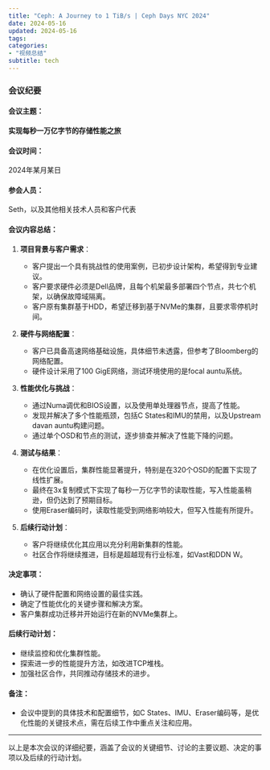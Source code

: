 ```yaml
---
title: "Ceph: A Journey to 1 TiB/s | Ceph Days NYC 2024"
date: 2024-05-16
updated: 2024-05-16
tags:
categories:
- "视频总结"
subtitle: tech
---
```



### 会议纪要

#### 会议主题：
**实现每秒一万亿字节的存储性能之旅**

#### 会议时间：
2024年某月某日

#### 参会人员：
Seth，以及其他相关技术人员和客户代表

#### 会议内容总结：

1. **项目背景与客户需求**：
   - 客户提出一个具有挑战性的使用案例，已初步设计架构，希望得到专业建议。
   - 客户要求硬件必须是Dell品牌，且每个机架最多部署四个节点，共七个机架，以确保故障域隔离。
   - 客户原有集群基于HDD，希望迁移到基于NVMe的集群，且要求零停机时间。

2. **硬件与网络配置**：
   - 客户已具备高速网络基础设施，具体细节未透露，但参考了Bloomberg的网络配置。
   - 硬件设计采用了100 GigE网络，测试环境使用的是focal auntu系统。

3. **性能优化与挑战**：
   - 通过Numa调优和BIOS设置，以及使用单处理器节点，提高了性能。
   - 发现并解决了多个性能瓶颈，包括C States和IMU的禁用，以及Upstream davan auntu构建问题。
   - 通过单个OSD和节点的测试，逐步排查并解决了性能下降的问题。

4. **测试与结果**：
   - 在优化设置后，集群性能显著提升，特别是在320个OSD的配置下实现了线性扩展。
   - 最终在3x复制模式下实现了每秒一万亿字节的读取性能，写入性能虽稍逊，但仍达到了预期目标。
   - 使用Eraser编码时，读取性能受到网络影响较大，但写入性能有所提升。

5. **后续行动计划**：
   - 客户将继续优化其应用以充分利用新集群的性能。
   - 社区合作将继续推进，目标是超越现有行业标准，如Vast和DDN W。

#### 决定事项：
- 确认了硬件配置和网络设置的最佳实践。
- 确定了性能优化的关键步骤和解决方案。
- 客户集群成功迁移并开始运行在新的NVMe集群上。

#### 后续行动计划：
- 继续监控和优化集群性能。
- 探索进一步的性能提升方法，如改进TCP堆栈。
- 加强社区合作，共同推动存储技术的进步。

#### 备注：
- 会议中提到的具体技术和配置细节，如C States、IMU、Eraser编码等，是优化性能的关键技术点，需在后续工作中重点关注和应用。

---

以上是本次会议的详细纪要，涵盖了会议的关键细节、讨论的主要议题、决定的事项以及后续的行动计划。